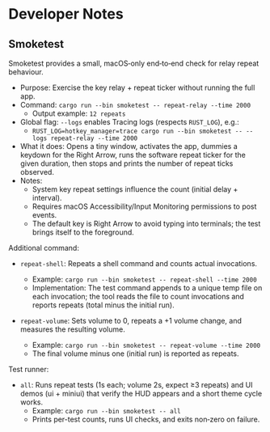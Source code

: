 # Developer Notes

## Smoketest

Smoketest provides a small, macOS‑only end‑to‑end check for relay repeat
behaviour.

- Purpose: Exercise the key relay + repeat ticker without running the full app.
- Command: `cargo run --bin smoketest -- repeat-relay --time 2000`
  - Output example: `12 repeats`
- Global flag: `--logs` enables Tracing logs (respects `RUST_LOG`), e.g.:
  - `RUST_LOG=hotkey_manager=trace cargo run --bin smoketest -- --logs repeat-relay --time 2000`
- What it does: Opens a tiny window, activates the app, dummies a keydown for
  the Right Arrow, runs the software repeat ticker for the given duration, then
  stops and prints the number of repeat ticks observed.
- Notes:
  - System key repeat settings influence the count (initial delay + interval).
  - Requires macOS Accessibility/Input Monitoring permissions to post events.
  - The default key is Right Arrow to avoid typing into terminals; the test
    brings itself to the foreground.

Additional command:

- `repeat-shell`: Repeats a shell command and counts actual invocations.
  - Example: `cargo run --bin smoketest -- repeat-shell --time 2000`
  - Implementation: The test command appends to a unique temp file on each
    invocation; the tool reads the file to count invocations and reports
    repeats (total minus the initial run).

- `repeat-volume`: Sets volume to 0, repeats a +1 volume change, and measures
  the resulting volume.
  - Example: `cargo run --bin smoketest -- repeat-volume --time 2000`
  - The final volume minus one (initial run) is reported as repeats.

Test runner:

- `all`: Runs repeat tests (1s each; volume 2s, expect ≥3 repeats) and UI demos (ui + miniui) that verify the HUD appears and a short theme cycle works.
  - Example: `cargo run --bin smoketest -- all`
  - Prints per-test counts, runs UI checks, and exits non‑zero on failure.
